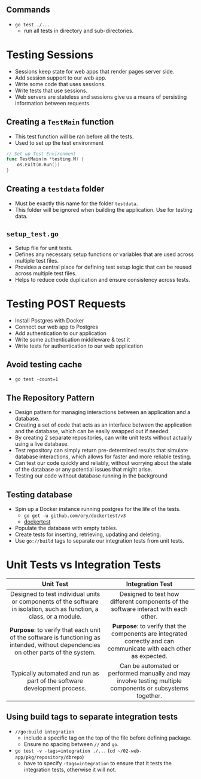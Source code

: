 ## Commands

- `go test ./...`
  - run all tests in directory and sub-directories.

# Testing Sessions

- Sessions keep state for web apps that render pages server side.
- Add session support to our web app.
- Write some code that uses sessions.
- Write tests that use sessions.
- Web servers are stateless and sessions give us a means of persisting information between requests.

## Creating a `TestMain` function

- This test function will be ran before all the tests.
- Used to set up the test environment

```go
// Set up Test Environment
func TestMain(m *testing.M) {
	os.Exit(m.Run())
}
```

## Creating a `testdata` folder

- Must be exactly this name for the folder `testdata`.
- This folder will be ignored when building the application. Use for testing data.

## `setup_test.go`

- Setup file for unit tests.
- Defines any necessary setup functions or variables that are used across multiple test files.
- Provides a central place for defining test setup logic that can be reused across multiple test files.
- Helps to reduce code duplication and ensure consistency across tests.

# Testing POST Requests

- Install Postgres with Docker
- Connect our web app to Postgres
- Add authentication to our application
- Write some authentication middleware & test it
- Write tests for authentication to our web application

## Avoid testing cache

- `go test -count=1`

## The Repository Pattern

- Design pattern for managing interactions between an application and a database.
- Creating a set of code that acts as an interface between the application and the database, which can be easily swapped out if needed.
- By creating 2 separate repositories, can write unit tests without actually using a live database.
- Test repository can simply return pre-determined results that simulate database interactions, which allows for faster and more reliable testing.
- Can test our code quickly and reliably, without worrying about the state of the database or any potential issues that might arise.
- Testing our code without database running in the background

## Testing database

- Spin up a Docker instance running postgres for the life of the tests.
  - `go get -u github.com/ory/dockertest/v3`
  - [dockertest](https://github.com/ory/dockertest)
- Populate the database with empty tables.
- Create tests for inserting, retrieving, updating and deleting.
- Use `go://build` tags to separate our integration tests from unit tests.

# Unit Tests vs Integration Tests

| Unit Test | Integration Test |
| :-------: | :--------------: |
| Designed to test individual units or components of the software in isolation, such as function, a class, or a module.  |Designed to test how different components of the software interact with each other.            |
|**Purpose**: to verify that each unit of the software is functioning as intended, without dependencies on other parts of the system.|**Purpose**: to verify that the components are integrated correctly and can communicate with each other as expected.|
|Typically automated and run as part of the software development process.|Can be automated or performed manually and may involve testing multiple components or subsystems together.|

## Using build tags to separate integration tests

- `//go:build integration`
  - include a specific tag on the top of the file before defining package.
  - Ensure no spacing between `//` and `go`.
- `go test -v -tags=integration ./...` (`cd ~/02-web-app/pkg/repository/dbrepo`)
  - have to specify `-tags=integration` to ensure that it tests the integration tests, otherwise it will not.
